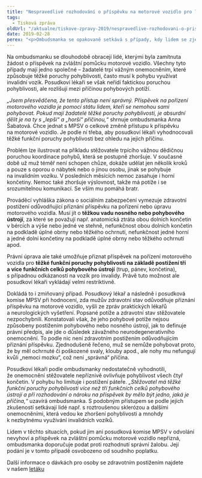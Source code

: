 ```yaml
---
title: "Nespravedlivé rozhodování o příspěvku na motorové vozidlo pro lidi s postižením"
tags:
  - Tisková zpráva
oldUrl: "/aktualne/tiskove-zpravy-2019/nespravedlive-rozhodovani-o-prispevku-na-motorove-vozidlo-pro-lidi-s-postizenim"
date: 2019-02-28
perex: "<p>Ombudsmanka se opakovaně setkává s případy, kdy lidem se zjevnými těžkými poruchami pohyblivosti není přiznán příspěvek na pořízení motorového vozidla s odůvodněním, že jejich pohybové potíže jsou projevem jiného onemocnění, nikoli přímou vadou pohybového ústrojí. Takový výklad považuje ombudsmanka za příliš restriktivní. Chce jednat s MPSV o změně náhledu na smysl a účel příspěvku na motorové vozidlo.</p>"
---
```


<!-- imported from the old website -->

<p>Na ombudsmanku se dlouhodobě obracejí lidé, kterými byla zamítnuta žádost o příspěvek na zvláštní pomůcku motorové vozidlo. Všechny tyto případy mají jedno společné – žadatelé trpí vážným onemocněním, které způsobuje těžké poruchy pohyblivosti, často musí k pohybu využívat invalidní vozík. Posudkoví lékaři se však neřídí faktickou poruchou pohyblivosti, ale rozlišují mezi příčinou pohybových potíží.</p> <p><i>„Jsem přesvědčena, že tento přístup není správný. Příspěvek na pořízení motorového vozidla je pomocí státu lidem, kteří se nemohou sami pohybovat. Pokud mají žadatelé těžké poruchy pohyblivosti, je absurdní dělit je na ty s „lepší“ a „horší“ příčinou,“</i> shrnuje ombudsmanka Anna Šabatová. Chce jednat s MPSV o celkové změně přístupu k příspěvku na motorové vozidlo. Je podle ní třeba, aby posudkoví lékaři vyhodnocovali těžké funkční poruchy pohyblivosti bez ohledu na jejich příčinu.</p> <p>Problém lze ilustrovat na příkladu stěžovatele trpícího vážnou dědičnou poruchou koordinace pohybů, která se postupně zhoršuje. V současné době už muž téměř není schopen chůze, dokáže udělat jen několik kroků a pouze s oporou o nábytek nebo o jinou osobu, jinak se pohybuje na invalidním vozíku. V posledních měsících nemoc zasahuje i horní končetiny. Nemoc také zhoršuje výslovnost, takže má potíže i se srozumitelnou komunikací. Se vším mu pomáhá bratr.</p> <p>Prováděcí vyhláška zákona o sociálním zabezpečení vymezuje zdravotní postižení odůvodňující přiznání příspěvku na pořízení nebo úpravu motorového vozidla. Musí jít o <b>těžkou vadu nosného nebo pohybového ústrojí</b>, za které se považují např. anatomická ztráta obou dolních končetin v bércích a výše nebo jedné ve stehně, nefunkčnost obou dolních končetin na podkladě úplné obrny nebo těžkého ochrnutí, nefunkčnost jedné horní a jedné dolní končetiny na podkladě úplné obrny nebo těžkého ochrnutí apod.</p> <p>Právní úprava ale také umožňuje přiznat příspěvek na pořízení motorového vozidla pro <b>těžké funkční poruchy pohyblivosti na základě postižení tří a více funkčních celků pohybového ústrojí</b> (trup, pánev, končetina), s případnou odkázaností na vozík pro invalidy. Právě tuto možnost ale posudkoví lékaři vykládají velmi restriktivně. </p> <p>Dokládá to i zmiňovaný případ. Posudkový lékař a následně i posudková komise MPSV při hodnocení, zda mužův zdravotní stav odůvodňuje přiznání příspěvku na motorové vozidlo, vyšli ze zpráv praktických lékařů a neurologických vyšetření. Popsané potíže a zdravotní stav stěžovatele nezpochybnili. Konstatovali však, že jeho pohybové potíže nejsou způsobeny postižením pohybového nebo nosného ústrojí, jak to definuje právní předpis, ale jde o důsledek závažného neurodegenerativního onemocnění. To podle nic není zdravotním postižením odůvodňujícím přiznání příspěvku. Zjednodušeně řečeno, muž se nemůže pohybovat proto, že by měl ochrnuté či poškozené svaly, klouby apod., ale nohy mu nefungují kvůli „nemoci mozku“, což není „správná“ příčina.</p> <p>Posudkoví lékaři podle ombudsmanky nedostatečně vyhodnotili, že onemocnění stěžovatele nepříznivě ovlivňuje pohyblivost všech čtyř končetin. V pohybu ho limituje i postižení páteře. <i>„Stěžovatel má těžké funkční poruchy pohyblivosti více než tří funkčních celků pohybového ústrojí a při rozhodování o nároku na příspěvek by mělo být jedno, jaká je příčina,“</i> uzavírá ombudsmanka. S podobným přístupem se podle jejích zkušeností setkávají lidé např. s roztroušenou sklerózou a dalšími onemocněními, která vedou ke zhoršení pohyblivosti a mnohdy k nezbytnému využívání invalidních vozíků.</p> <p>Lidem v těchto situacích, pokud jim ani posudková komise MPSV v odvolání nevyhoví a příspěvek na zvláštní pomůcku motorové vozidlo nepřizná, ombudsmanka doporučuje podat proti rozhodnutí správní žalobu. Její podání je v tomto případě osvobozeno od soudního poplatku.</p><p>Další informace o dávkách pro osoby se zdravotním postižením najdete v našem <a href="/uploads-import/Letaky/Davky-pro-osoby-se-zdravotnim-postizenim.pdf" target="_blank">letáku</a></p>
